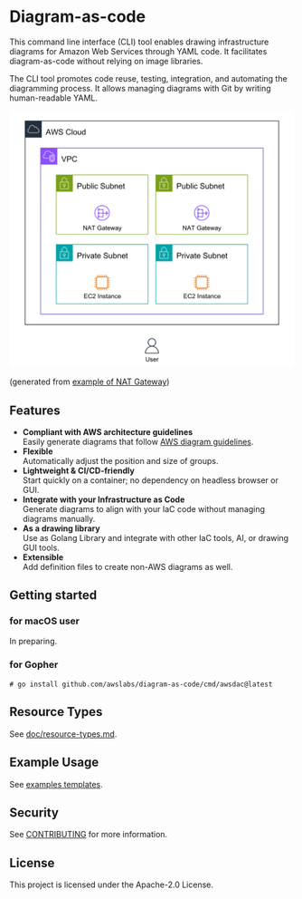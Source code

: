 # Diagram-as-code
This command line interface (CLI) tool enables drawing infrastructure diagrams for Amazon Web Services through YAML code. It facilitates diagram-as-code without relying on image libraries.

The CLI tool promotes code reuse, testing, integration, and automating the diagramming process. It allows managing diagrams with Git by writing human-readable YAML.

![Example diagram](doc/static/example.png)

(generated from [example of NAT Gateway](examples/vpc-natgw.yaml))

## Features
- **Compliant with AWS architecture guidelines**  
Easily generate diagrams that follow [AWS diagram guidelines](https://aws.amazon.com/architecture/icons).
- **Flexible**  
Automatically adjust the position and size of groups.
- **Lightweight & CI/CD-friendly**  
Start quickly on a container; no dependency on headless browser or GUI.
- **Integrate with your Infrastructure as Code**  
Generate diagrams to align with your IaC code without managing diagrams manually.
- **As a drawing library**  
Use as Golang Library and integrate with other IaC tools, AI, or drawing GUI tools.
- **Extensible**  
Add definition files to create non-AWS diagrams as well.

## Getting started
### for macOS user
In preparing.

### for Gopher
```
# go install github.com/awslabs/diagram-as-code/cmd/awsdac@latest
```

## Resource Types
See [doc/resource-types.md](doc/resource-types.md).

## Example Usage
See [examples templates](examples).

## Security

See [CONTRIBUTING](CONTRIBUTING.md#security-issue-notifications) for more information.

## License

This project is licensed under the Apache-2.0 License.
